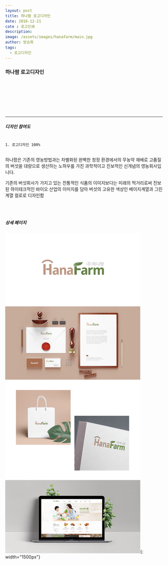 ```yaml
---
layout: post
title: 하나팜 로고디자인
date: 2016-12-21
cate : 로고인쇄
description:
image: /assets/images/hanafarm/main.jpg
author: 방승화
tags: 
  - 로고디자인
---
```


<h3>하나팜 로고디자인</h3>
<br><br><br><br><br><br>
<hr>

##### 디자인 참여도
<pre>
<code>
1. 로고디자인 100%
</code>
</pre>

<p>
하나팜은 기존의 영농방법과는 차별화된 완벽한 청정 환경에서의 무농약 재배로 고품질의 버섯을 대량으로 생산하는 노하우를 가진 과학적이고 진보적인 신개념의 영농회사입니다.
</p>
<p>
기존의 버섯회사가 가지고 있는 전통적인 식품의 이미지보다는 미래의 먹거리로써 진보 된 하이테크적인 바이오 산업의 이미지를 담아 버섯의 고유한 색상인 베이지계열과 그린 계열 컬로로 디자인함


</p>
<br>
<br>

##### 상세 페이지
![pc_main](/assets/images/hanafarm/view.jpg){: width="1500px"}
